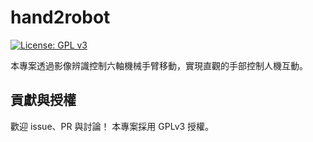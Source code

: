 # hand2robot

[![License: GPL v3](https://img.shields.io/badge/License-GPLv3-blue.svg)](LICENSE)

本專案透過影像辨識控制六軸機械手臂移動，實現直觀的手部控制人機互動。

## 貢獻與授權
歡迎 issue、PR 與討論！
本專案採用 GPLv3 授權。